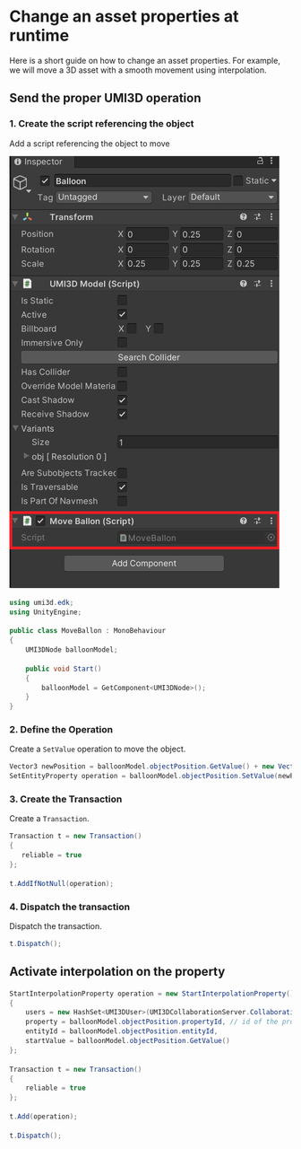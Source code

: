 # Change an asset properties at runtime

Here is a short guide on how to change an asset properties. For example, we will move a 3D asset with a smooth movement using interpolation.

## Send the proper UMI3D operation

### 1. Create the script referencing the object

Add a script referencing the object to move

![image.png](./img/move-asset-runtime-add-script-component.png)

```cs
using umi3d.edk;
using UnityEngine;

public class MoveBallon : MonoBehaviour
{
    UMI3DNode balloonModel;

    public void Start()
    {
        balloonModel = GetComponent<UMI3DNode>();
    }
}
```

### 2. Define the Operation

Create a `SetValue` operation to move the object.

```cs
Vector3 newPosition = balloonModel.objectPosition.GetValue() + new Vector3(1, 0, 0);
SetEntityProperty operation = balloonModel.objectPosition.SetValue(newPosition);
```

### 3. Create the Transaction

Create a `Transaction`.

```cs
Transaction t = new Transaction()
{
   reliable = true
};

t.AddIfNotNull(operation);
```

### 4. Dispatch the transaction

Dispatch the transaction.

```cs
t.Dispatch();
```

## Activate interpolation on the property

```cs
StartInterpolationProperty operation = new StartInterpolationProperty()
{
    users = new HashSet<UMI3DUser>(UMI3DCollaborationServer.Collaboration.Users), //send the interpolation to all referenced users
    property = balloonModel.objectPosition.propertyId, // id of the property to activate interpolation on
    entityId = balloonModel.objectPosition.entityId,
    startValue = balloonModel.objectPosition.GetValue()
};

Transaction t = new Transaction()
{
    reliable = true
};

t.Add(operation);

t.Dispatch();
```
